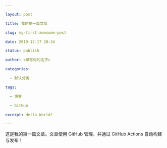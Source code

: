 ```yaml
---

layout: post

title: 我的第一篇文章

slug: my-first-awesome-post

date: 2019-12-17 20:34

status: publish

author: <填写你的名字>

categories: 

  - 默认分类

tags: 

  - 博客

  - GitHub

excerpt: Hello World!

---
```


这是我的第一篇文章。文章使用 GitHub 管理，并通过 GitHub Actions 自动构建与发布！
